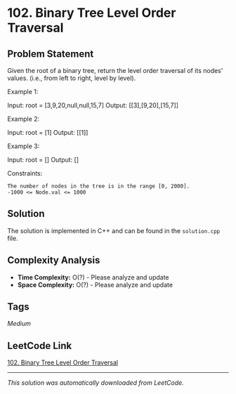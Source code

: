 # 102. Binary Tree Level Order Traversal

## Problem Statement

Given the root of a binary tree, return the level order traversal of its nodes&#39; values. (i.e., from left to right, level by level).

Example 1:

Input: root = [3,9,20,null,null,15,7]
Output: [[3],[9,20],[15,7]]

Example 2:

Input: root = [1]
Output: [[1]]

Example 3:

Input: root = []
Output: []

Constraints:

	The number of nodes in the tree is in the range [0, 2000].
	-1000 <= Node.val <= 1000

## Solution

The solution is implemented in C++ and can be found in the `solution.cpp` file.

## Complexity Analysis

- **Time Complexity:** O(?) - Please analyze and update
- **Space Complexity:** O(?) - Please analyze and update

## Tags

*Medium*

## LeetCode Link

[102. Binary Tree Level Order Traversal](https://leetcode.com/problems/binary-tree-level-order-traversal/)

---

*This solution was automatically downloaded from LeetCode.*
